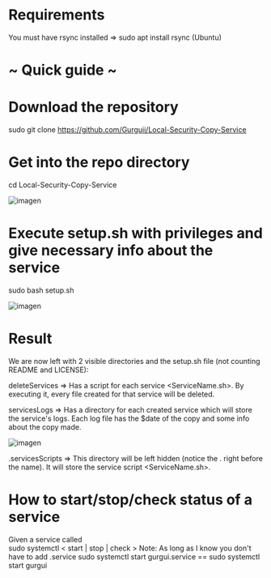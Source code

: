 
# Requirements
You must have rsync installed => sudo apt install rsync (Ubuntu)

# ~ Quick guide ~
# Download the repository
sudo git clone https://github.com/Gurguii/Local-Security-Copy-Service  

# Get into the repo directory
cd Local-Security-Copy-Service  

![imagen](https://user-images.githubusercontent.com/101645735/174479659-133ace4c-be76-40e7-b1d4-ab2224faba2c.png)


# Execute setup.sh with privileges and give necessary info about the service
sudo bash setup.sh  

![imagen](https://user-images.githubusercontent.com/101645735/174479735-6becbe25-1eff-4236-84f4-95c6f36fe756.png)

# Result
We are now left with 2 visible directories and the setup.sh file (not counting README and LICENSE):   

deleteServices => Has a script for each service <ServiceName.sh>. By executing it, every file created for that service will be deleted.

servicesLogs => Has a directory for each created service which will store the service's logs. Each log file has the $date of the copy and some info about the copy made.  

![imagen](https://user-images.githubusercontent.com/101645735/174480755-648cf46a-c767-46ec-8889-dd85cfafeddf.png)

.servicesScripts => This directory will be left hidden (notice the . right before the name). It will store the service script <ServiceName.sh>.

# How to start/stop/check status of a service
Given a service called <gurgui>  
sudo systemctl < start | stop | check > <ServiceName> 
Note: As long as I know you don't have to add .service
  sudo systemctl start gurgui.service == sudo systemctl start gurgui
